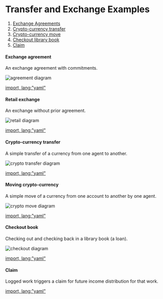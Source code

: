 # Transfer and Exchange Examples

1. [Exchange Agreements](#exchange-agreements)
1. [Crypto-currency transfer](#crypto-currency-transfer)
1. [Crypto-currency move](#moving-crypto-currency)
1. [Checkout library book](#checkout-book)
1. [Claim](#claim)


#### Exchange agreement

An exchange agreement with commitments.

![agreement diagram](https://rawgit.com/valueflows/valueflows/master/release-doc-in-process/exch-commit.png)

[import, lang:"yaml"](../../examples/exch-agreement.yaml)

#### Retail exchange

An exchange without prior agreement.

![retail diagram](https://rawgit.com/valueflows/valueflows/master/release-doc-in-process/exch-pos.png)

[import, lang:"yaml"](../../examples/exch-retail.yaml)

#### Crypto-currency transfer

A simple transfer of a currency from one agent to another.

![crypto transfer diagram](https://rawgit.com/valueflows/valueflows/master/release-doc-in-process/xfer-crypto.png)

[import, lang:"yaml"](../../examples/transfer-crypto.yaml)

#### Moving crypto-currency

A simple move of a currency from one account to another by one agent.

![crypto move diagram](https://rawgit.com/valueflows/valueflows/master/release-doc-in-process/move-crypto.png)

[import, lang:"yaml"](../../examples/move-crypto.yaml)

#### Checkout book

Checking out and checking back in a library book (a loan).

![checkout diagram](https://rawgit.com/valueflows/valueflows/master/release-doc-in-process/book.png)

[import, lang:"yaml"](../../examples/checkout-book.yaml)

#### Claim

Logged work triggers a claim for future income distribution for that work.

[import, lang:"yaml"](../../examples/claim.yaml)

